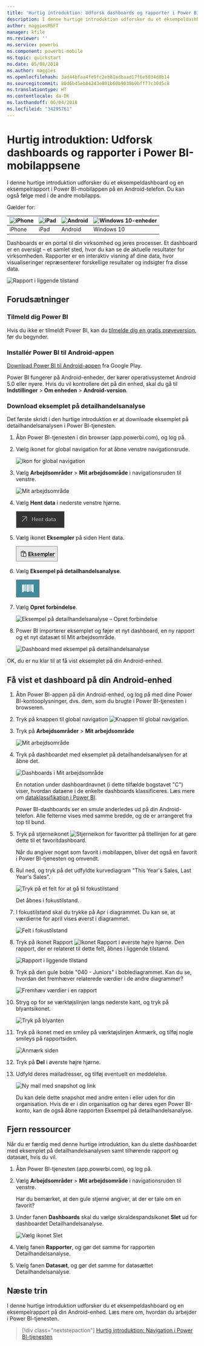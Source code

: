 ```yaml
---
title: 'Hurtig introduktion: Udforsk dashboards og rapporter i Power BI-mobilappsene'
description: I denne hurtige introduktion udforsker du et eksempeldashboard og en eksempelrapport i Power BI-mobilapps.
author: maggiesMSFT
manager: kfile
ms.reviewer: ''
ms.service: powerbi
ms.component: powerbi-mobile
ms.topic: quickstart
ms.date: 05/08/2018
ms.author: maggies
ms.openlocfilehash: 3ad44bfaa4fe9fc2eb81adbaad17f6e5034d8b14
ms.sourcegitcommit: 80d6b45eb84243e801b60b9038b9bff77c30d5c8
ms.translationtype: HT
ms.contentlocale: da-DK
ms.lasthandoff: 06/04/2018
ms.locfileid: "34295761"
---
```

# <a name="quickstart-explore-dashboards-and-reports-in-the-power-bi-mobile-apps"></a>Hurtig introduktion: Udforsk dashboards og rapporter i Power BI-mobilappsene
I denne hurtige introduktion udforsker du et eksempeldashboard og en eksempelrapport i Power BI-mobilappen på en Android-telefon. Du kan også følge med i de andre mobilapps. 

Gælder for:

| ![iPhone](media/mobile-apps-quickstart-view-dashboard-report/iphone-logo-30-px.png) | ![iPad](media/mobile-apps-quickstart-view-dashboard-report/ipad-logo-30-px.png) | ![Android ](media/mobile-apps-quickstart-view-dashboard-report/android-logo-30-px.png) | ![Windows 10-enheder](media/mobile-apps-quickstart-view-dashboard-report/win-10-logo-30-px.png) |
|:--- |:--- |:--- |:--- |
| iPhone | iPad | Android | Windows 10 |

Dashboards er en portal til din virksomhed og jeres processer. Et dashboard er en oversigt – et samlet sted, hvor du kan se de aktuelle resultater for virksomheden. Rapporter er en interaktiv visning af dine data, hvor visualiseringer repræsenterer forskellige resultater og indsigter fra disse data. 

![Rapport i liggende tilstand](media/mobile-apps-quickstart-view-dashboard-report/power-bi-android-quickstart-report.png)

## <a name="prerequisites"></a>Forudsætninger

### <a name="sign-up-for-power-bi"></a>Tilmeld dig Power BI
Hvis du ikke er tilmeldt Power BI, kan du [tilmelde dig en gratis prøveversion](https://app.powerbi.com/signupredirect?pbi_source=web), før du begynder.

### <a name="install-the-power-bi-for-android-app"></a>Installér Power BI til Android-appen
[Download Power BI til Android-appen](http://go.microsoft.com/fwlink/?LinkID=544867) fra Google Play.

Power BI fungerer på Android-enheder, der kører operativsystemet Android 5.0 eller nyere. Hvis du vil kontrollere det på din enhed, skal du gå til **Indstillinger** > **Om enheden** > **Android-version**.

### <a name="download-the-retail-analysis-sample"></a>Download eksemplet på detailhandelsanalyse
Det første skridt i den hurtige introduktion er at downloade eksemplet på detailhandelsanalysen i Power BI-tjenesten.

1. Åbn Power BI-tjenesten i din browser (app.powerbi.com), og log på.

1. Vælg ikonet for global navigation for at åbne venstre navigationsrude.

    ![ikon for global navigation](media/mobile-apps-quickstart-view-dashboard-report/power-bi-android-quickstart-global-nav-icon.png)

2. Vælg **Arbejdsområder** > **Mit arbejdsområde** i navigationsruden til venstre.

    ![Mit arbejdsområde](media/mobile-apps-quickstart-view-dashboard-report/power-bi-android-quickstart-my-workspace.png)

3. Vælg **Hent data** i nederste venstre hjørne.
   
    ![Hent data](media/mobile-apps-quickstart-view-dashboard-report/power-bi-get-data.png)

3. Vælg ikonet **Eksempler** på siden Hent data.
   
   ![Ikonet Eksempler](media/mobile-apps-quickstart-view-dashboard-report/power-bi-samples-icon.png)

4. Vælg **Eksempel på detailhandelsanalyse**.
 
    ![Eksempel på detailhandelsanalyse](media/mobile-apps-quickstart-view-dashboard-report/power-bi-rs.png)
 
8. Vælg **Opret forbindelse**.  
  
   ![Eksempel på detailhandelsanalyse – Opret forbindelse](media/mobile-apps-quickstart-view-dashboard-report/retail16.png)
   
5. Power BI importerer eksemplet og føjer et nyt dashboard, en ny rapport og et nyt datasæt til Mit arbejdsområde.
   
   ![Dashboard med eksempel på detailhandelsanalyse](media/mobile-apps-quickstart-view-dashboard-report/power-bi-service-opportunity-sample.png)

OK, du er nu klar til at få vist eksemplet på din Android-enhed.

## <a name="view-a-dashboard-on-your-android-device"></a>Få vist et dashboard på din Android-enhed
1. Åbn Power BI-appen på din Android-enhed, og log på med dine Power BI-kontooplysninger, dvs. dem, som du brugte i Power BI-tjenesten i browseren.

1.  Tryk på knappen til global navigation ![Knappen til global navigation](media/mobile-ipad-app-get-started/power-bi-iphone-global-nav-button.png).

2.  Tryk på **Arbejdsområder** > **Mit arbejdsområde**

    ![Mit arbejdsområde](media/mobile-apps-quickstart-view-dashboard-report/power-bi-android-quickstart-workspaces.png)

3. Tryk på dashboardet med eksemplet på detailhandelsanalysen for at åbne det.
 
    ![Dashboards i Mit arbejdsområde](media/mobile-apps-quickstart-view-dashboard-report/power-bi-android-quickstart-open-retail.png)
   
    En notation under dashboardnavnet (i dette tilfælde bogstavet "C") viser, hvordan dataene i de enkelte dashboards klassificeres. Læs mere om [dataklassifikation i Power BI](service-data-classification.md).

    Power BI-dashboards ser en smule anderledes ud på din Android-telefon. Alle felterne vises med samme bredde, og de er arrangeret fra top til bund.

4. Tryk på stjerneikonet ![Stjerneikon for favoritter](media/mobile-apps-quickstart-view-dashboard-report/power-bi-android-quickstart-favorite-icon.png) på titellinjen for at gøre dette til et favoritdashboard.

    Når du angiver noget som favorit i mobilappen, bliver det også en favorit i Power BI-tjenesten og omvendt.

4. Rul ned, og tryk på det udfyldte kurvediagram "This Year's Sales, Last Year's Sales".

    ![Tryk på et felt for at gå til fokustilstand](media/mobile-apps-quickstart-view-dashboard-report/power-bi-android-quickstart-tap-tile-fave.png)

    Det åbnes i fokustilstand.

7. I fokustilstand skal du trykke på Apr i diagrammet. Du kan se, at værdierne for april vises øverst i diagrammet.

    ![Felt i fokustilstand](media/mobile-apps-quickstart-view-dashboard-report/power-bi-android-quickstart-tile-focus.png)

8. Tryk på ikonet Rapport ![Ikonet Rapport](media/mobile-apps-quickstart-view-dashboard-report/power-bi-android-quickstart-report-icon.png) i øverste højre hjørne. Den rapport, der er relateret til dette felt, åbnes i liggende tilstand.

    ![Rapport i liggende tilstand](media/mobile-apps-quickstart-view-dashboard-report/power-bi-android-quickstart-report.png)

9. Tryk på den gule boble "040 - Juniors" i boblediagrammet. Kan du se, hvordan det fremhæver relaterede værdier i de andre diagrammer? 

    ![Fremhæv værdier i en rapport](media/mobile-apps-quickstart-view-dashboard-report/power-bi-android-quickstart-cross-highlight.png)

10. Stryg op for se værktøjslinjen langs nederste kant, og tryk på blyantsikonet.

    ![Tryk på blyanten](media/mobile-apps-quickstart-view-dashboard-report/power-bi-android-quickstart-tap-pencil.png)

11. Tryk på ikonet med en smiley på værktøjslinjen Anmærk, og tilføj nogle smileys på rapportsiden.
 
    ![Anmærk siden](media/mobile-apps-quickstart-view-dashboard-report/power-bi-android-quickstart-annotate.png)

12. Tryk på **Del** i øverste højre hjørne.

1. Udfyld deres mailadresser, og tilføj eventuelt en meddelelse.  

    ![Ny mail med snapshot og link](media/mobile-apps-quickstart-view-dashboard-report/power-bi-android-quickstart-send-snapshot.png)

    Du kan dele dette snapshot med andre enten i eller uden for din organisation. Hvis de er i din organisation og har deres egen Power BI-konto, kan de også åbne rapporten Eksempel på detailhandelsanalyse.

## <a name="clean-up-resources"></a>Fjern ressourcer

Når du er færdig med denne hurtige introduktion, kan du slette dashboardet med eksemplet på detailhandelsanalysen samt tilhørende rapport og datasæt, hvis du vil.

1. Åbn Power BI-tjenesten (app.powerbi.com), og log på.

2. Vælg **Arbejdsområder** > **Mit arbejdsområde** i navigationsruden til venstre.

    Har du bemærket, at den gule stjerne angiver, at der er tale om en favorit?

3. Under fanen **Dashboards** skal du vælge skraldespandsikonet **Slet** ud for dashboardet Detailhandelsanalyse.

    ![Vælg ikonet Slet](media/mobile-apps-quickstart-view-dashboard-report/power-bi-android-quickstart-delete-retail.png)

4. Vælg fanen **Rapporter**, og gør det samme for rapporten Detailhandelsanalyse.

5. Vælg fanen **Datasæt**, og gør det samme for datasættet Detailhandelsanalyse.


## <a name="next-steps"></a>Næste trin

I denne hurtige introduktion udforsker du et eksempeldashboard og en eksempelrapport på din Android-enhed. Læs mere om, hvordan du arbejder i Power BI-tjenesten. 

> [!div class="nextstepaction"]
> [Hurtig introduktion: Navigation i Power BI-tjenesten](service-the-new-power-bi-experience.md)

